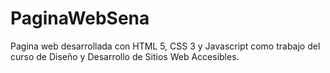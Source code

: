 # PaginaWebSena

Pagina web desarrollada con HTML 5, CSS 3 y Javascript como trabajo del curso de Diseño y Desarrollo de Sitios Web Accesibles. 

<script>console.log("Hello world!");
</script>
